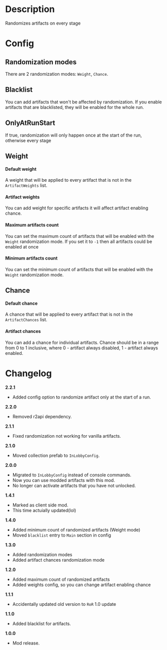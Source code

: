 # Description
Randomizes artifacts on every stage

# Config

## Randomization modes
There are 2 randomization modes: `Weight`, `Chance`. 

## Blacklist
You can add artifacts that won't be affected by randomization. If you enable artifacts that are blacklisted, they will be enabled for the whole run.

## OnlyAtRunStart

If true, randomization will only happen once at the start of the run, otherwise every stage

## Weight

#### Default weight
A weight that will be applied to every artifact that is not in the `ArtifactWeights` list.

#### Artifact weights
You can add weight for specific artifacts it will affect artifact enabling chance.

#### Maximum artifacts count
You can set the maximum count of artifacts that will be enabled with the `Weight` randomization mode.
If you set it to `-1` then all artifacts could be enabled at once

#### Minimum artifacts count
You can set the minimum count of artifacts that will be enabled with the `Weight` randomization mode.

## Chance

#### Default chance
A chance that will be applied to every artifact that is not in the `ArtifactChances` list.

#### Artifact chances
You can add a chance for individual artifacts.
Chance should be in a range from 0 to 1 inclusive, where 0 - artifact always disabled, 1 - artifact always enabled.

# Changelog
**2.2.1**

* Added config option to randomize artifact only at the start of a run.

**2.2.0**

* Removed r2api dependency.

**2.1.1**

* Fixed randomization not working for vanilla artifacts.

**2.1.0**
* Moved collection prefab to `InLobbyConfig`.

**2.0.0**

* Migrated to `InLobbyConfig` instead of console commands.
* Now you can use modded artifacts with this mod.
* No longer can activate artifacts that you have not unlocked.

**1.4.1**

* Marked as client side mod.
* This time actuially updated(lol)

**1.4.0**

* Added minimum count of randomized artifacts (Weight mode)
* Moved `blacklist` entry to `Main` section in config

**1.3.0**

* Added randomization modes
* Added artifact chances randomization mode

**1.2.0**

* Added maximum count of randomized artifacts
* Added weights config, so you can change artifact enabling chance

**1.1.1**

* Accidentally updated old version to `RoR` 1.0 update

**1.1.0**

* Added blacklist for artifacts.

**1.0.0**

* Mod release.